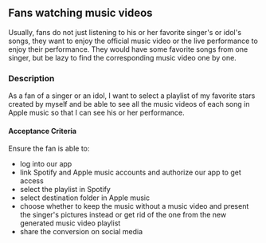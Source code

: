 ## Fans watching music videos
Usually, fans do not just listening to his or her favorite singer's or idol's songs, they want to enjoy the official music video or the live performance to enjoy their performance. They would have some favorite songs from one singer, but be lazy to find the corresponding music video one by one.

### Description
As a fan of a singer or an idol, I want to select a playlist of my favorite stars created by myself and be able to see all the music videos of each song in Apple music so that I can see his or her performance.

#### Acceptance Criteria
Ensure the fan is able to:
- log into our app
- link Spotify and Apple music accounts and authorize our app to get access
- select the playlist in Spotify
- select destination folder in Apple music
- choose whether to keep the music without a music video and present the singer's pictures instead or get rid of the one from the new generated music video playlist 
- share the conversion on social media
  
  

